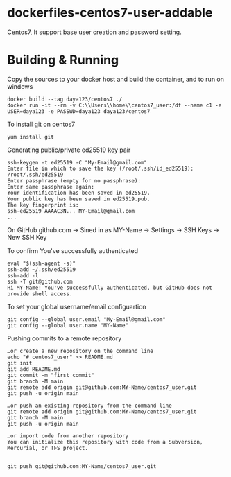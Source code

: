 # dockerfiles-centos7-user-addable

Centos7, It support base user creation and password setting.

# Building & Running

Copy the sources to your docker host and build the container, and to run on windows

```
docker build --tag daya123/centos7 ./ 
docker run -it --rm -v C:\\Users\\home\\centos7_user:/df --name c1 -e USER=daya123 -e PASSWD=daya123 daya123/centos7
```

To install git on centos7

```
yum install git
```

Generating public/private ed25519 key pair

```
ssh-keygen -t ed25519 -C "My-Email@gmail.com"
Enter file in which to save the key (/root/.ssh/id_ed25519): /root/.ssh/ed25519
Enter passphrase (empty for no passphrase): 
Enter same passphrase again:
Your identification has been saved in ed25519.
Your public key has been saved in ed25519.pub.
The key fingerprint is:
ssh-ed25519 AAAAC3N... MY-Email@gmail.com
...
```

On GitHub
github.com -> Sined in as MY-Name -> Settings -> SSH Keys -> New SSH Key

To confirm You've successfully authenticated

```
eval "$(ssh-agent -s)"
ssh-add ~/.ssh/ed25519
ssh-add -l
ssh -T git@github.com   
Hi MY-Name! You've successfully authenticated, but GitHub does not provide shell access.

```

To set your global username/email configuartion

```
git config --global user.email "My-Email@gmail.com"
git config --global user.name "MY-Name"
```

Pushing commits to a remote repository

```
…or create a new repository on the command line
echo "# centos7_user" >> README.md
git init
git add README.md
git commit -m "first commit"
git branch -M main
git remote add origin git@github.com:MY-Name/centos7_user.git
git push -u origin main

…or push an existing repository from the command line
git remote add origin git@github.com:MY-Name/centos7_user.git
git branch -M main
git push -u origin main

…or import code from another repository
You can initialize this repository with code from a Subversion, Mercurial, or TFS project.


git push git@github.com:MY-Name/centos7_user.git
```
